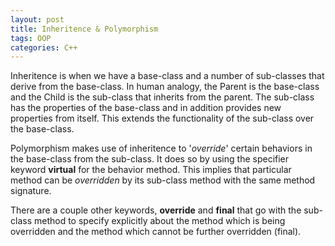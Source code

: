 ```yaml
---
layout: post
title: Inheritence & Polymorphism
tags: OOP
categories: C++
---
```


Inheritence is when we have a base-class and a number of sub-classes that derive from the base-class.
In human analogy, the Parent is the base-class and the Child is the sub-class that inherits from the parent.
The sub-class has the properties of the base-class and in addition provides new properties from itself.
This extends the functionality of the sub-class over the base-class.

Polymorphism makes use of inheritence to '*override*' certain behaviors in the base-class from the sub-class.
It does so by using the specifier keyword **virtual** for the behavior method. This implies that particular method can be *overridden* 
by its sub-class method with the same method signature.

There are a couple other keywords, **override** and **final** that go with the sub-class method to specify explicitly about the method 
which is being overridden and the method which cannot be further overridden (final).
